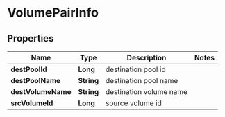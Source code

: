 # VolumePairInfo

## Properties
Name | Type | Description | Notes
------------ | ------------- | ------------- | -------------
**destPoolId** | **Long** | destination pool id | 
**destPoolName** | **String** | destination pool name | 
**destVolumeName** | **String** | destination volume name | 
**srcVolumeId** | **Long** | source volume id | 
